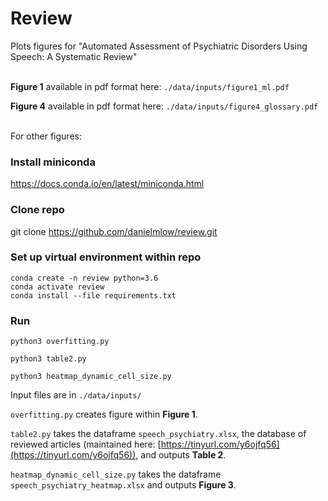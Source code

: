 # Review
Plots figures for "Automated Assessment of Psychiatric Disorders Using Speech: A Systematic Review"

\
**Figure 1** available in pdf format here: `./data/inputs/figure1_ml.pdf`

**Figure 4** available in pdf format here: `./data/inputs/figure4_glossary.pdf`


\
For other figures:

### Install miniconda 
https://docs.conda.io/en/latest/miniconda.html

### Clone repo 
git clone https://github.com/danielmlow/review.git

### Set up virtual environment within repo

```
conda create -n review python=3.6
conda activate review
conda install --file requirements.txt
```


### Run


```
python3 overfitting.py

python3 table2.py

python3 heatmap_dynamic_cell_size.py
```

Input files are in `./data/inputs/`

`overfitting.py` creates figure within **Figure 1**.

`table2.py` takes the dataframe `speech_psychiatry.xlsx`, the database of reviewed articles (maintained here: [https://tinyurl.com/y6ojfq56](https://tinyurl.com/y6ojfq56)), and outputs **Table 2**.

`heatmap_dynamic_cell_size.py` takes the dataframe `speech_psychiatry_heatmap.xlsx` and outputs **Figure 3**.


